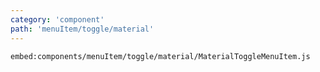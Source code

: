 ```yaml
---
category: 'component'
path: 'menuItem/toggle/material'
---
```


`embed:components/menuItem/toggle/material/MaterialToggleMenuItem.js`
